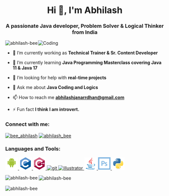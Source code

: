 <h1 align="center">Hi 👋, I'm Abhilash</h1>
<h3 align="center">A passionate Java developer, Problem Solver & Logical Thinker from India</h3>
<img align="right" alt="Coding" width="400" src="https://c.tenor.com/flflC6GFzO8AAAAd/sultan-alrefaei-programmer.gif">

<p align="left"> <img src="https://komarev.com/ghpvc/?username=abhilash-bee&label=Profile%20views&color=0e75b6&style=flat" alt="abhilash-bee" /> </p>

- 🔭 I’m currently working as **Technical Trainer & Sr. Content Developer**

- 🌱 I’m currently learning **Java Programming Masterclass covering Java 11 & Java 17**

- 🤝 I’m looking for help with **real-time projects**

- 💬 Ask me about **Java Coding and Logics**

- 📫 How to reach me **abhilashjanarrdhan@gmail.com**

- ⚡ Fun fact **I think I am introvert.**


<h3 align="left">Connect with me:</h3>
<p align="left">
<a href="https://www.hackerrank.com/bee_abhilash" target="blank"><img align="center" src="https://raw.githubusercontent.com/rahuldkjain/github-profile-readme-generator/master/src/images/icons/Social/hackerrank.svg" alt="bee_abhilash" height="30" width="40" /></a>
<a href="https://www.leetcode.com/abhilash_bee" target="blank"><img align="center" src="https://raw.githubusercontent.com/rahuldkjain/github-profile-readme-generator/master/src/images/icons/Social/leet-code.svg" alt="abhilash_bee" height="30" width="40" /></a>
</p>

<h3 align="left">Languages and Tools:</h3>
<p align="left"> <a href="https://developer.android.com" target="_blank" rel="noreferrer"> <img src="https://raw.githubusercontent.com/devicons/devicon/master/icons/android/android-original-wordmark.svg" alt="android" width="40" height="40"/> </a> <a href="https://www.cprogramming.com/" target="_blank" rel="noreferrer"> <img src="https://raw.githubusercontent.com/devicons/devicon/master/icons/c/c-original.svg" alt="c" width="40" height="40"/> </a> <a href="https://www.w3schools.com/cpp/" target="_blank" rel="noreferrer"> <img src="https://raw.githubusercontent.com/devicons/devicon/master/icons/cplusplus/cplusplus-original.svg" alt="cplusplus" width="40" height="40"/> </a> <a href="https://git-scm.com/" target="_blank" rel="noreferrer"> <img src="https://www.vectorlogo.zone/logos/git-scm/git-scm-icon.svg" alt="git" width="40" height="40"/> </a> <a href="https://www.adobe.com/in/products/illustrator.html" target="_blank" rel="noreferrer"> <img src="https://www.vectorlogo.zone/logos/adobe_illustrator/adobe_illustrator-icon.svg" alt="illustrator" width="40" height="40"/> </a> <a href="https://www.java.com" target="_blank" rel="noreferrer"> <img src="https://raw.githubusercontent.com/devicons/devicon/master/icons/java/java-original.svg" alt="java" width="40" height="40"/> </a> <a href="https://www.photoshop.com/en" target="_blank" rel="noreferrer"> <img src="https://raw.githubusercontent.com/devicons/devicon/master/icons/photoshop/photoshop-line.svg" alt="photoshop" width="40" height="40"/> </a> <a href="https://www.python.org" target="_blank" rel="noreferrer"> <img src="https://raw.githubusercontent.com/devicons/devicon/master/icons/python/python-original.svg" alt="python" width="40" height="40"/> </a> </p>

<p><img align="left" src="https://github-readme-stats.vercel.app/api/top-langs?username=abhilash-bee&show_icons=true&locale=en&layout=compact" alt="abhilash-bee" /></p>

<p>&nbsp;<img align="center" src="https://github-readme-stats.vercel.app/api?username=abhilash-bee&show_icons=true&locale=en" alt="abhilash-bee" /></p>

<p><img align="center" src="https://github-readme-streak-stats.herokuapp.com/?user=abhilash-bee&" alt="abhilash-bee" /></p>
